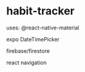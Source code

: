 ﻿# habit-tracker

uses:
@react-native-material

expo DateTimePicker

firebase/firestore

react navigation
